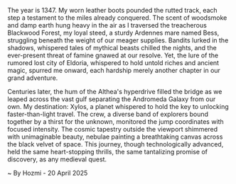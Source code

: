 
The year is 1347.  My worn leather boots pounded the rutted track, each step a testament to the miles already conquered.  The scent of woodsmoke and damp earth hung heavy in the air as I traversed the treacherous Blackwood Forest, my loyal steed, a sturdy Ardennes mare named Bess, struggling beneath the weight of our meager supplies.  Bandits lurked in the shadows, whispered tales of mythical beasts chilled the nights, and the ever-present threat of famine gnawed at our resolve. Yet, the lure of the rumored lost city of Eldoria, whispered to hold untold riches and ancient magic, spurred me onward, each hardship merely another chapter in our grand adventure.

Centuries later, the hum of the Althea's hyperdrive filled the bridge as we leaped across the vast gulf separating the Andromeda Galaxy from our own.  My destination: Xylos, a planet whispered to hold the key to unlocking faster-than-light travel.  The crew, a diverse band of explorers bound together by a thirst for the unknown, monitored the jump coordinates with focused intensity. The cosmic tapestry outside the viewport shimmered with unimaginable beauty, nebulae painting a breathtaking canvas across the black velvet of space.  This journey, though technologically advanced, held the same heart-stopping thrills, the same tantalizing promise of discovery, as any medieval quest.

~ By Hozmi - 20 April 2025
